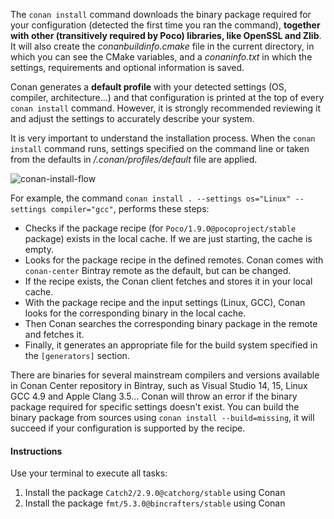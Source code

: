 The `conan install` command downloads the binary package required for your configuration (detected the first time you ran the
command), __together with other (transitively required by Poco) libraries, like OpenSSL and Zlib__. It will also create the
*conanbuildinfo.cmake* file in the current directory, in which you can see the CMake variables, and a *conaninfo.txt* in which the settings,
requirements and optional information is saved.

Conan generates a __default profile__ with your detected settings (OS, compiler, architecture...) and that
configuration is printed at the top of every `conan install` command.
However, it is strongly recommended reviewing it and adjust the settings to accurately describe your system.

It is very important to understand the installation process. When the `conan install` command runs, settings specified on the
command line or taken from the defaults in *<userhome>/.conan/profiles/default* file are applied.

![conan-install-flow](https://docs.conan.io/en/latest/_images/install_flow.png)

For example, the command `conan install . --settings os="Linux" --settings compiler="gcc"`, performs these steps:

- Checks if the package recipe (for `Poco/1.9.0@pocoproject/stable` package) exists in the local cache. If we are just starting, the
  cache is empty.
- Looks for the package recipe in the defined remotes. Conan comes with `conan-center` Bintray remote as the default, but can be changed.
- If the recipe exists, the Conan client fetches and stores it in your local cache.
- With the package recipe and the input settings (Linux, GCC), Conan looks for the corresponding binary in the local cache.
- Then Conan searches the corresponding binary package in the remote and fetches it.
- Finally, it generates an appropriate file for the build system specified in the `[generators]` section.

There are binaries for several mainstream compilers and versions available in Conan Center repository in Bintray, such as Visual Studio 14,
15, Linux GCC 4.9 and Apple Clang 3.5... Conan will throw an error if the binary package required for specific settings doesn't exist. You
can build the binary package from sources using `conan install --build=missing`, it will succeed if your configuration is
supported by the recipe.

#### Instructions

Use your terminal to execute all tasks:

1. Install the package `Catch2/2.9.0@catchorg/stable` using Conan
1. Install the package `fmt/5.3.0@bincrafters/stable` using Conan
